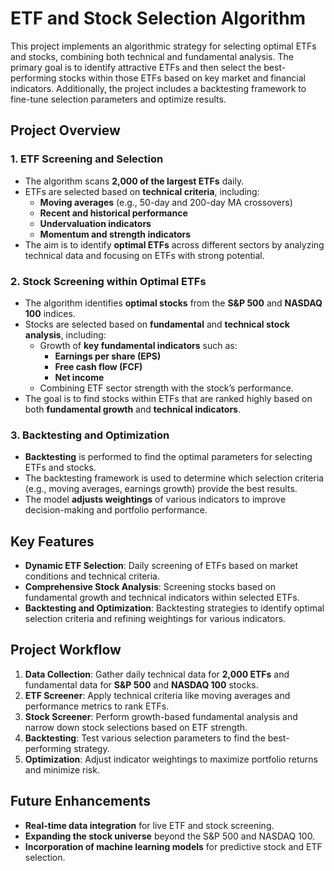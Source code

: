 # ETF and Stock Selection Algorithm

This project implements an algorithmic strategy for selecting optimal ETFs and stocks, combining both technical and fundamental analysis. The primary goal is to identify attractive ETFs and then select the best-performing stocks within those ETFs based on key market and financial indicators. Additionally, the project includes a backtesting framework to fine-tune selection parameters and optimize results.

## Project Overview

### 1. ETF Screening and Selection
- The algorithm scans **2,000 of the largest ETFs** daily.
- ETFs are selected based on **technical criteria**, including:
  - **Moving averages** (e.g., 50-day and 200-day MA crossovers)
  - **Recent and historical performance**
  - **Undervaluation indicators**
  - **Momentum and strength indicators**
- The aim is to identify **optimal ETFs** across different sectors by analyzing technical data and focusing on ETFs with strong potential.

### 2. Stock Screening within Optimal ETFs
- The algorithm identifies **optimal stocks** from the **S&P 500** and **NASDAQ 100** indices.
- Stocks are selected based on **fundamental** and **technical stock analysis**, including:
  - Growth of **key fundamental indicators** such as:
    - **Earnings per share (EPS)**
    - **Free cash flow (FCF)**
    - **Net income**
  - Combining ETF sector strength with the stock’s performance.
- The goal is to find stocks within ETFs that are ranked highly based on both **fundamental growth** and **technical indicators**.

### 3. Backtesting and Optimization
- **Backtesting** is performed to find the optimal parameters for selecting ETFs and stocks.
- The backtesting framework is used to determine which selection criteria (e.g., moving averages, earnings growth) provide the best results.
- The model **adjusts weightings** of various indicators to improve decision-making and portfolio performance.

## Key Features

- **Dynamic ETF Selection**: Daily screening of ETFs based on market conditions and technical criteria.
- **Comprehensive Stock Analysis**: Screening stocks based on fundamental growth and technical indicators within selected ETFs.
- **Backtesting and Optimization**: Backtesting strategies to identify optimal selection criteria and refining weightings for various indicators.

## Project Workflow

1. **Data Collection**: Gather daily technical data for **2,000 ETFs** and fundamental data for **S&P 500** and **NASDAQ 100** stocks.
2. **ETF Screener**: Apply technical criteria like moving averages and performance metrics to rank ETFs.
3. **Stock Screener**: Perform growth-based fundamental analysis and narrow down stock selections based on ETF strength.
4. **Backtesting**: Test various selection parameters to find the best-performing strategy.
5. **Optimization**: Adjust indicator weightings to maximize portfolio returns and minimize risk.

## Future Enhancements

- **Real-time data integration** for live ETF and stock screening.
- **Expanding the stock universe** beyond the S&P 500 and NASDAQ 100.
- **Incorporation of machine learning models** for predictive stock and ETF selection.
